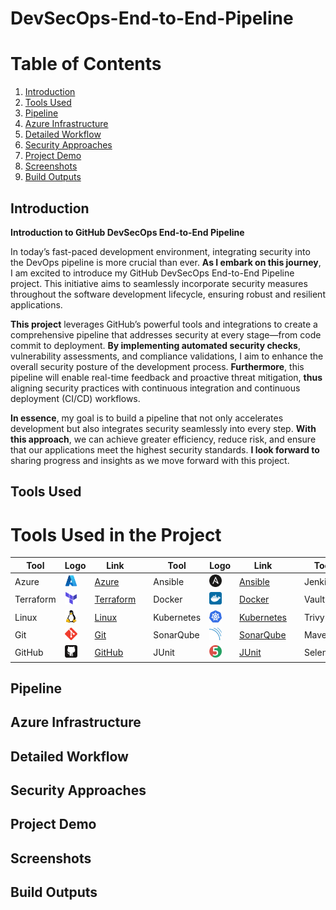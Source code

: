 # DevSecOps-End-to-End-Pipeline


# Table of Contents

1. [Introduction](#introduction)
2. [Tools Used](#tools-used)
3. [Pipeline](#pipeline)
4. [Azure Infrastructure](#azure-infrastructure)
5. [Detailed Workflow](#detailed-workflow)
6. [Security Approaches](#security-approaches)
7. [Project Demo](#project-demo)
8. [Screenshots](#screenshots)
9. [Build Outputs](#build-outputs)

## Introduction

**Introduction to GitHub DevSecOps End-to-End Pipeline**

In today’s fast-paced development environment, integrating security into the DevOps pipeline is more crucial than ever. **As I embark on this journey**, I am excited to introduce my GitHub DevSecOps End-to-End Pipeline project. This initiative aims to seamlessly incorporate security measures throughout the software development lifecycle, ensuring robust and resilient applications.

**This project** leverages GitHub’s powerful tools and integrations to create a comprehensive pipeline that addresses security at every stage—from code commit to deployment. **By implementing automated security checks**, vulnerability assessments, and compliance validations, I aim to enhance the overall security posture of the development process. **Furthermore**, this pipeline will enable real-time feedback and proactive threat mitigation, **thus** aligning security practices with continuous integration and continuous deployment (CI/CD) workflows.

**In essence**, my goal is to build a pipeline that not only accelerates development but also integrates security seamlessly into every step. **With this approach**, we can achieve greater efficiency, reduce risk, and ensure that our applications meet the highest security standards. **I look forward to** sharing progress and insights as we move forward with this project.


## Tools Used

# Tools Used in the Project

| Tool       | Logo                                                                                       | Link                                |   | Tool       | Logo                                                                                       | Link                                |   | Tool       | Logo                                                                                       | Link                                |
|------------|--------------------------------------------------------------------------------------------|-------------------------------------|---|------------|--------------------------------------------------------------------------------------------|-------------------------------------|---|------------|--------------------------------------------------------------------------------------------|-------------------------------------|
| Azure      | <img src="https://github.com/eyongca/DevSecOps-End-to-End-Pipeline/blob/main/images/azure.svg" width="20" height="20"> | [Azure](https://azure.microsoft.com/) |   | Ansible    | <img src="https://github.com/eyongca/DevSecOps-End-to-End-Pipeline/blob/main/images/ansible.svg" width="20" height="20"> | [Ansible](https://www.ansible.com/)       |   | Jenkins    | <img src="https://github.com/eyongca/DevSecOps-End-to-End-Pipeline/blob/main/images/jenkins.svg" width="20" height="20"> | [Jenkins](https://www.jenkins.io/) |
| Terraform  | <img src="https://github.com/eyongca/DevSecOps-End-to-End-Pipeline/blob/main/images/terraformio.svg" width="20" height="20"> | [Terraform](https://www.terraform.io/) |   | Docker     | <img src="https://github.com/eyongca/DevSecOps-End-to-End-Pipeline/blob/main/images/docker.svg" width="20" height="20"> | [Docker](https://www.docker.com/)         |   | Vault      | <img src="https://github.com/eyongca/DevSecOps-End-to-End-Pipeline/blob/main/images/vault.svg" width="20" height="20"> | [Vault](https://www.hashicorp.com/products/vault) |
| Linux      | <img src="https://github.com/eyongca/DevSecOps-End-to-End-Pipeline/blob/main/images/linux-icon.svg" width="20" height="20"> | [Linux](https://www.kernel.org/)     |   | Kubernetes | <img src="https://github.com/eyongca/DevSecOps-End-to-End-Pipeline/blob/main/images/kubernetes.svg" width="20" height="20"> | [Kubernetes](https://kubernetes.io/)      |   | Trivy      | <img src="https://github.com/eyongca/DevSecOps-End-to-End-Pipeline/blob/main/images/trivy.svg" width="20" height="20"> | [Trivy](https://aquasecurity.github.io/trivy/) |
| Git        | <img src="https://github.com/eyongca/DevSecOps-End-to-End-Pipeline/blob/main/images/git.svg" width="20" height="20"> | [Git](https://git-scm.com/)           |   | SonarQube  | <img src="https://github.com/eyongca/DevSecOps-End-to-End-Pipeline/blob/main/images/sonarqube.svg" width="20" height="20"> | [SonarQube](https://www.sonarqube.org/)   |   | Maven      | <img src="https://github.com/eyongca/DevSecOps-End-to-End-Pipeline/blob/main/images/maven.svg" width="20" height="20"> | [Maven](https://maven.apache.org/)         |
| GitHub     | <img src="https://github.com/eyongca/DevSecOps-End-to-End-Pipeline/blob/main/images/github.svg" width="20" height="20"> | [GitHub](https://github.com/)       |   | JUnit      | <img src="https://github.com/eyongca/DevSecOps-End-to-End-Pipeline/blob/main/images/junit5.png" width="20" height="20"> | [JUnit](https://junit.org/junit4/)         |   | Selenium   | <img src="https://github.com/eyongca/DevSecOps-End-to-End-Pipeline/blob/main/images/selenium.svg" width="20" height="20"> | [Selenium](https://www.selenium.dev/)     |





## Pipeline
<!-- Pipeline content here -->

## Azure Infrastructure
<!-- Azure Infrastructure content here -->

## Detailed Workflow
<!-- Detailed Workflow content here -->

## Security Approaches
<!-- Security Approaches content here -->

## Project Demo
<!-- Project Demo content here -->

## Screenshots
<!-- Screenshots content here -->

## Build Outputs
<!-- Build Outputs content here -->
